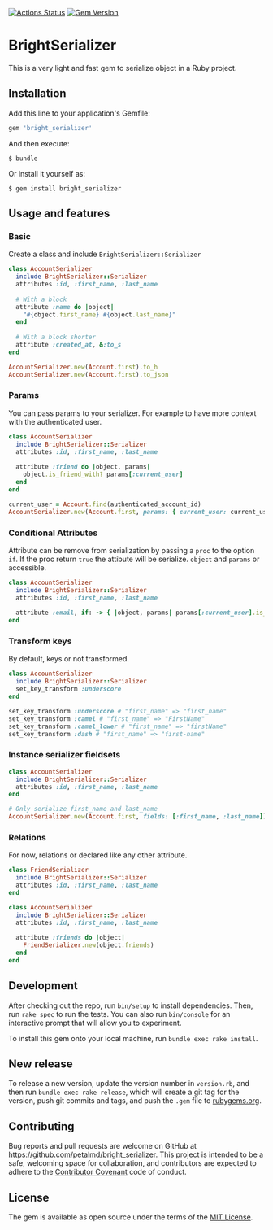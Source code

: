 [![Actions Status](https://github.com/petalmd/bright_serializer/workflows/Build/badge.svg)](https://github.com/petalmd/bright_serializer/actions?query=workflow%3ABuild)
[![Gem Version](https://badge.fury.io/rb/bright_serializer.svg)](https://badge.fury.io/rb/bright_serializer)

# BrightSerializer

This is a very light and fast gem to serialize object in a Ruby project.

## Installation

Add this line to your application's Gemfile:

```ruby
gem 'bright_serializer'
```

And then execute:

    $ bundle

Or install it yourself as:

    $ gem install bright_serializer

## Usage and features

### Basic

Create a class and include `BrightSerializer::Serializer`

```ruby
class AccountSerializer
  include BrightSerializer::Serializer
  attributes :id, :first_name, :last_name
  
  # With a block
  attribute :name do |object|
    "#{object.first_name} #{object.last_name}"
  end
  
  # With a block shorter
  attribute :created_at, &:to_s
end

AccountSerializer.new(Account.first).to_h
AccountSerializer.new(Account.first).to_json
```

### Params

You can pass params to your serializer. For example to have more context with the authenticated user.

```ruby
class AccountSerializer
  include BrightSerializer::Serializer
  attributes :id, :first_name, :last_name
  
  attribute :friend do |object, params|
    object.is_friend_with? params[:current_user]
  end
end

current_user = Account.find(authenticated_account_id)
AccountSerializer.new(Account.first, params: { current_user: current_user }).to_json
```

### Conditional Attributes

Attribute can be remove from serialization by passing a `proc` to the option `if`. If the proc return `true` the attibute 
 will be serialize. `object` and `params` or accessible. 

```ruby
class AccountSerializer
  include BrightSerializer::Serializer
  attributes :id, :first_name, :last_name
  
  attribute :email, if: -> { |object, params| params[:current_user].is_admin? }
end
```

### Transform keys

By default, keys or not transformed.

```ruby
class AccountSerializer
  include BrightSerializer::Serializer
  set_key_transform :underscore
end

set_key_transform :underscore # "first_name" => "first_name"
set_key_transform :camel # "first_name" => "FirstName"
set_key_transform :camel_lower # "first_name" => "firstName"
set_key_transform :dash # "first_name" => "first-name"
```

### Instance serializer fieldsets

```ruby
class AccountSerializer
  include BrightSerializer::Serializer
  attributes :id, :first_name, :last_name
end

# Only serialize first_name and last_name
AccountSerializer.new(Account.first, fields: [:first_name, :last_name]).to_json
```

### Relations

For now, relations or declared like any other attribute.

```ruby
class FriendSerializer
  include BrightSerializer::Serializer
  attributes :id, :first_name, :last_name
end

class AccountSerializer
  include BrightSerializer::Serializer
  attributes :id, :first_name, :last_name
  
  attribute :friends do |object|
    FriendSerializer.new(object.friends)
  end
end
```

## Development

After checking out the repo, run `bin/setup` to install dependencies. Then, run `rake spec` to run the tests. You can also run `bin/console` for an interactive prompt that will allow you to experiment.

To install this gem onto your local machine, run `bundle exec rake install`.

## New release

To release a new version, update the version number in `version.rb`, and then run `bundle exec rake release`, which will create a git tag for the version, push git commits and tags, and push the `.gem` file to [rubygems.org](https://rubygems.org).

## Contributing

Bug reports and pull requests are welcome on GitHub at https://github.com/petalmd/bright_serializer. This project is intended to be a safe, welcoming space for collaboration, and contributors are expected to adhere to the [Contributor Covenant](http://contributor-covenant.org) code of conduct.

## License

The gem is available as open source under the terms of the [MIT License](https://opensource.org/licenses/MIT).
